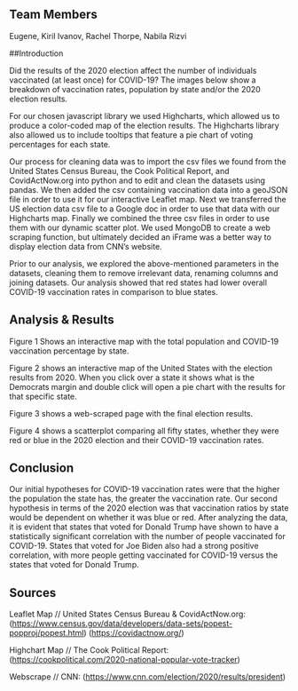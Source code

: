 ## Team Members
 
Eugene, Kiril Ivanov, Rachel Thorpe, Nabila Rizvi
 
##Introduction


Did the results of the 2020 election affect the number of individuals vaccinated (at least once) for COVID-19? The images below show a breakdown of vaccination rates, population by state and/or the 2020 election results. 
 
For our chosen javascript library we used Highcharts, which allowed us to produce a color-coded map of the election results. The Highcharts library also allowed us to include tooltips that feature a pie chart of voting percentages for each state.


Our process for cleaning data was to import the csv files we found from the United States Census Bureau, the Cook Political Report, and CovidActNow.org into python and to edit and clean the datasets using pandas. We then added the csv containing vaccination data into a geoJSON file in order to use it for our interactive Leaflet map. Next we transferred the US election data csv file to a Google doc in order to use that data with our Highcharts map. Finally we combined the three csv files in order to use them with our dynamic scatter plot. We used MongoDB to create a web scraping function, but ultimately decided an iFrame was a better way to display election data from CNN’s website.


Prior to our analysis, we explored the above-mentioned parameters in the datasets, cleaning them to remove irrelevant data, renaming columns and joining datasets. Our analysis showed that red states had lower overall COVID-19 vaccination rates in comparison to blue states. 




## Analysis & Results
 
  

 
Figure 1 Shows an interactive map with the total population and COVID-19 vaccination percentage by state.
 
  

 
Figure 2 shows an interactive map of the United States with the election results from 2020. When you click over a state it shows what is the Democrats margin and double click will open a pie chart with the results for that specific state.


  



Figure 3 shows a web-scraped page with the final election results.
 
  

 
Figure 4 shows a scatterplot comparing all fifty states, whether they were red or blue in the 2020 election and their COVID-19 vaccination rates.




  
## Conclusion


Our initial hypotheses for COVID-19 vaccination rates were that the higher the population the state has, the greater the vaccination rate. Our second hypothesis in terms of the 2020 election was that vaccination ratios by state would be dependent on whether it was blue or red. After analyzing the data, it is evident that states that voted for Donald Trump have shown to have a statistically significant correlation with the number of people vaccinated for COVID-19. States that voted for Joe Biden also had a strong positive correlation, with more people getting vaccinated for COVID-19 versus the states that voted for Donald Trump.




## Sources
 
Leaflet Map // United States Census Bureau & CovidActNow.org: (https://www.census.gov/data/developers/data-sets/popest-popproj/popest.html)
(https://covidactnow.org/) 
 
Highchart Map // The Cook Political Report: (https://cookpolitical.com/2020-national-popular-vote-tracker)
 
Webscrape // CNN: (https://www.cnn.com/election/2020/results/president)
